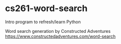 # cs261-word-search
Intro program to refresh/learn Python

Word search generation by Constructed Adventures
https://www.constructedadventures.com/word-search
